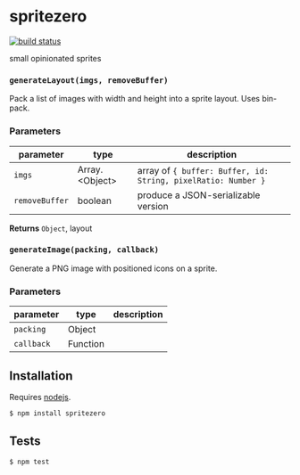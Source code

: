 # spritezero

[![build status](https://secure.travis-ci.org/mapbox/spritezero.png)](http://travis-ci.org/mapbox/spritezero)

small opinionated sprites


### `generateLayout(imgs, removeBuffer)`

Pack a list of images with width and height into a sprite layout.
Uses bin-pack.

### Parameters

| parameter      | type              | description                                                   |
| -------------- | ----------------- | ------------------------------------------------------------- |
| `imgs`         | Array\.\<Object\> | array of `{ buffer: Buffer, id: String, pixelRatio: Number }` |
| `removeBuffer` | boolean           | produce a JSON-serializable version                           |



**Returns** `Object`, layout


### `generateImage(packing, callback)`

Generate a PNG image with positioned icons on a sprite.

### Parameters

| parameter  | type     | description |
| ---------- | -------- | ----------- |
| `packing`  | Object   |             |
| `callback` | Function |             |


## Installation

Requires [nodejs](http://nodejs.org/).

```sh
$ npm install spritezero
```

## Tests

```sh
$ npm test
```


